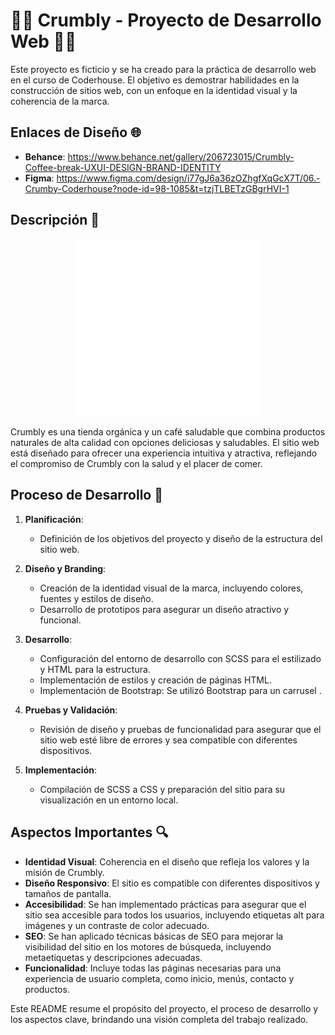  # 🍪🥐 Crumbly - Proyecto de Desarrollo Web 🍪🥐

Este proyecto es ficticio y se ha creado para la práctica de desarrollo web en el curso de Coderhouse. El objetivo es demostrar habilidades en la construcción de sitios web, con un enfoque en la identidad visual y la coherencia de la marca.
## Enlaces de Diseño 🌐

- **Behance**: https://www.behance.net/gallery/206723015/Crumbly-Coffee-break-UXUI-DESIGN-BRAND-IDENTITY 
- **Figma**: https://www.figma.com/design/i77gJ6a36zOZhgfXqGcX7T/06.-Crumby-Coderhouse?node-id=98-1085&t=tzjTLBETzGBgrHVI-1 

## Descripción  📝
<p align="center">
  <img src="aseets/svg/crumblylogo-postive.svg" alt="Descripción de la imagen" width="300"/>
</p>

Crumbly es una tienda orgánica y un café saludable que combina productos naturales de alta calidad con opciones deliciosas y saludables. El sitio web está diseñado para ofrecer una experiencia intuitiva y atractiva, reflejando el compromiso de Crumbly con la salud y el placer de comer.

## Proceso de Desarrollo 🔧

1. **Planificación**:
   - Definición de los objetivos del proyecto y diseño de la estructura del sitio web.

2. **Diseño y Branding**:
   - Creación de la identidad visual de la marca, incluyendo colores, fuentes y estilos de diseño.
   - Desarrollo de prototipos para asegurar un diseño atractivo y funcional.

3. **Desarrollo**:
   - Configuración del entorno de desarrollo con SCSS para el estilizado y HTML para la estructura.
   - Implementación de estilos y creación de páginas HTML.
   - Implementación de Bootstrap: Se utilizó Bootstrap para un carrusel .

4. **Pruebas y Validación**:
   - Revisión de diseño y pruebas de funcionalidad para asegurar que el sitio web esté libre de errores y sea compatible con diferentes dispositivos.

5. **Implementación**:
   - Compilación de SCSS a CSS y preparación del sitio para su visualización en un entorno local.

## Aspectos Importantes 🔍

- **Identidad Visual**: Coherencia en el diseño que refleja los valores y la misión de Crumbly.
- **Diseño Responsivo**: El sitio es compatible con diferentes dispositivos y tamaños de pantalla.
- **Accesibilidad**: Se han implementado prácticas para asegurar que el sitio sea accesible para todos los usuarios, incluyendo etiquetas alt para imágenes y un contraste de color adecuado.
- **SEO**: Se han aplicado técnicas básicas de SEO para mejorar la visibilidad del sitio en los motores de búsqueda, incluyendo metaetiquetas y descripciones adecuadas.
- **Funcionalidad**: Incluye todas las páginas necesarias para una experiencia de usuario completa, como inicio, menús, contacto y productos.



Este README resume el propósito del proyecto, el proceso de desarrollo y los aspectos clave, brindando una visión completa del trabajo realizado.
